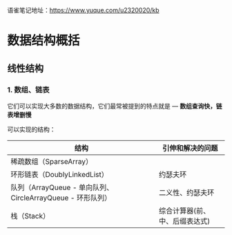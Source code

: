 语雀笔记地址：https://www.yuque.com/u2320020/kb

# 数据结构概括

## 线性结构

### 1. 数组、链表

它们可以实现大多数的数据结构，它们最常被提到的特点就是 — **数组查询快，链表增删慢**

可以实现的结构：

| **结构**                                                   | 引伸和解决的问题               |
| ---------------------------------------------------------- | ------------------------------ |
| 稀疏数组（SparseArray）                                    |                                |
| 环形链表（DoublyLinkedList）                               | 约瑟夫环                       |
| 队列（ArrayQueue - 单向队列、CircleArrayQueue - 环形队列） | 二义性、约瑟夫环               |
| 栈（Stack）                                                | 综合计算器(前、中、后缀表达式) |

